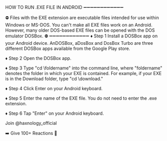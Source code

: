 HOW TO RUN .EXE FILE IN ANDROID 
➖➖➖➖➖➖➖➖➖➖➖➖

⛔️ Files with the EXE extension are executable files intended for use within Windows or MS-DOS. You can't make all EXE files work on an Android. However, many older DOS-based EXE files can be opened with the DOS emulator DOSBox. ⛔️
➖➖➖➖➖➖➖➖➖➖➖➖
♦️ Step 1
Install a DOSBox app on your Android device. AnDOSBox, aDosBox and DosBox Turbo are three different DOSBox apps available from the Google Play store.

♦️ Step 2
Open the DOSBox app.

♦️ Step 3
Type "cd \foldername" into the command line, where "foldername" denotes the folder in which your EXE is contained. For example, if your EXE is in the Download folder, type "cd \download."

♦️ Step 4
Click Enter on your Android keyboard.

♦️ Step 5
Enter the name of the EXE file. You do not need to enter the .exe extension.

♦️ Step 6
Tap "Enter" on your Android keyboard.

Join @haxnology_official

➡️ Give 100+ Reactions 🤟
